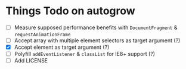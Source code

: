 # Things Todo on autogrow

- [ ] Measure supposed performance benefits with `DocumentFragment` & `requestAnimationFrame`
- [ ] Accept array with multiple element selectors as target argument (?)
- [x] Accept element as target argument (?)
- [ ] Polyfill `addEventListener` & `classList` for IE8+ support (?)
- [ ] Add LICENSE
